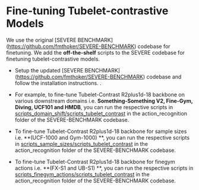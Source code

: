 # Fine-tuning  Tubelet-contrastive Models


We use the original [SEVERE BENCHMARK] (https://github.com/fmthoker/SEVERE-BENCHMARK) codebase for finetuning. We add the **off-the-shelf** scripts to the SEVERE codebase for finetuning tubelet-contrastive models. 
-  Setup the updated [SEVERE BENCHMARK] (https://github.com/fmthoker/SEVERE-BENCHMARK) codebase and follow the installation instructions. 
.

-  For example, to fine-tune Tubelet-Contrast R2plus1d-18 backbone on various downstream domains i.e. **Something-Something V2, Fine-Gym, Diving, UCF101 and HMDB**, you can run the respective scripts in [scripts_domain_shift/scripts_tubelet_contrast](https://github.com/fmthoker/SEVERE-BENCHMARK/tree/main/action_recognition/scripts_domain_shift/scripts_tubelet_contrast) in the action_recognition folder of the SEVERE-BENCHMARK codebase.
-  To fine-tune Tubelet-Contrast R2plus1d-18 backbone for sample sizes i.e. **(UCF-1000 and Gym-1000)  **, you can run the respective scripts in [scripts_sample_sizes/scripts_tubelet_contrast](https://github.com/fmthoker/SEVERE-BENCHMARK/blob/main/action_recognition/scripts_sample_sizes/scripts_tubelet_contrast) in the action_recognition folder of the SEVERE-BENCHMARK codebase.
-  To fine-tune Tubelet-Contrast R2plus1d-18 backbone for finegym actions i.e. **(FX-S1 and UB-S1)  **, you can run the respective scripts in [scripts_finegym_actions/scripts_tubelet_contrast](https://github.com/fmthoker/SEVERE-BENCHMARK/blob/main/action_recognition/scripts_finegym_actions/scripts_tubelet_contrast) in the action_recognition folder of the SEVERE-BENCHMARK codebase.

